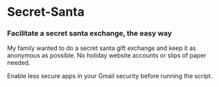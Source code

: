 # Secret-Santa
### Facilitate a secret santa exchange, the easy way

My family wanted to do a secret santa gift exchange and keep it as anonymous as possible. No holiday website accounts or slips of paper needed.

Enable less secure apps in your Gmail security before running the script.

